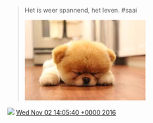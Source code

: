 > Het is weer spannend, het leven\. \#saai 
> 
> ![](../../media/793816350342934528-CwQzwHcWAAA_Ji3.jpg)

<img src="../../media/tweet.ico" width="12" /> [Wed Nov 02 14:05:40 +0000 2016](https://twitter.com/DromerDenker/status/793816350342934528)